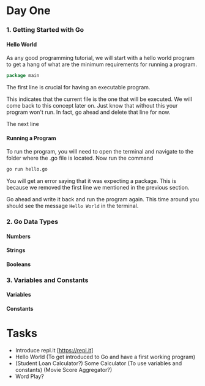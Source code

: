 # Day One
### 1. Getting Started with Go

#### Hello World
As any good programming tutorial, we will start with a hello world program to get a hang of what are the minimum requirements for running a program.

```go
package main
```
The first line is crucial for having an executable program.

This indicates that the current file is the one that will be executed. We will come back to this concept later on. Just know that without this your program won't run. In fact, go ahead and delete that line for now.

The next line

#### Running a Program

To run the program, you will need to open the terminal and navigate to the folder where the .go file is located.
Now run the command 

```bash
go run hello.go
```
You will get an error saying that it was expecting a package. This is because we removed the first line we mentioned in the previous section. 

Go ahead and write it back and run the program again. This time around you should see the message ```Hello World``` in the terminal.

### 2. Go Data Types

#### Numbers


#### Strings

#### Booleans

### 3. Variables and Constants

#### Variables

#### Constants

# Tasks

* Introduce repl.it [https://repl.it]
* Hello World (To get introduced to Go and have a first working program)
* (Student Loan Calculator?) Some Calculator (To use variables and constants) (Movie Score Aggregator?)
* Word Play?